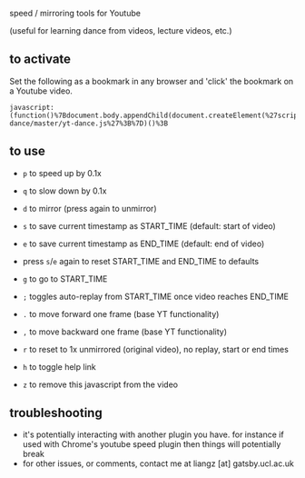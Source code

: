 speed / mirroring tools for Youtube

(useful for learning dance from videos, lecture videos, etc.)

## to activate
Set the following as a bookmark in any browser and 'click' the bookmark on a Youtube video.

~~~
javascript:(function()%7Bdocument.body.appendChild(document.createElement(%27script%27)).src%3D%27https://cdn.rawgit.com/lzil/yt-dance/master/yt-dance.js%27%3B%7D)()%3B
~~~

## to use

- `p` to speed up by 0.1x
- `q` to slow down by 0.1x
- `d` to mirror (press again to unmirror)


- `s` to save current timestamp as START_TIME (default: start of video)
- `e` to save current timestamp as END_TIME (default: end of video)
- press `s`/`e` again to reset START_TIME and END_TIME to defaults
- `g` to go to START_TIME
- `;` toggles auto-replay from START_TIME once video reaches END_TIME


- `.` to move forward one frame (base YT functionality)
- `,` to move backward one frame (base YT functionality)


- `r` to reset to 1x unmirrored (original video), no replay, start or end times
- `h` to toggle help link


- `z` to remove this javascript from the video

## troubleshooting

- it's potentially interacting with another plugin you have. for instance if used with Chrome's youtube speed plugin then things will potentially break
- for other issues, or comments, contact me at liangz [at] gatsby.ucl.ac.uk
